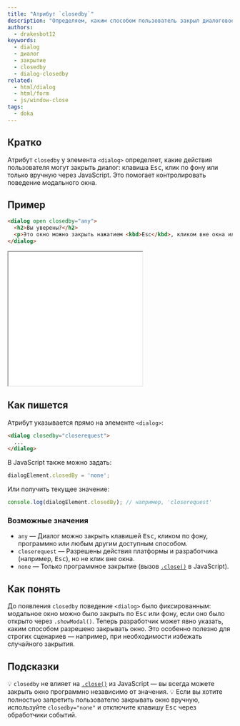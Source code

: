 ```yaml
---
title: "Атрибут `closedby`"
description: "Определяем, каким способом пользователь закрыл диалоговое окно."
authors:
  - drakesbot12
keywords:
  - dialog
  - диалог
  - закрытие
  - closedby
  - dialog-closedby
related:
  - html/dialog
  - html/form
  - js/window-close
tags:
  - doka
---
```


## Кратко

Атрибут `closedby` у элемента `<dialog>` определяет, какие действия пользователя могут закрыть диалог: клавиша <kbd>Esc</kbd>, клик по фону или только вручную через JavaScript. Это помогает контролировать поведение модального окна.

## Пример

```html
<dialog open closedby="any">
  <h2>Вы уверены?</h2>
  <p>Это окно можно закрыть нажатием <kbd>Esc</kbd>, кликом вне окна или любым другим способом.</p>
</dialog>
```

<iframe title="Диалог с атрибутом closedby=any" src="demos/basic/" height="300"></iframe>

## Как пишется

Атрибут указывается прямо на элементе `<dialog>`:

```html
<dialog closedby="closerequest">
  ...
</dialog>
```

В JavaScript также можно задать:

```js
dialogElement.closedBy = 'none';
```

Или получить текущее значение:

```js
console.log(dialogElement.closedBy); // например, 'closerequest'
```

### Возможные значения

- `any` — Диалог можно закрыть клавишей <kbd>Esc</kbd>, кликом по фону, программно или любым другим доступным способом.
- `closerequest` — Разрешены действия платформы и разработчика (например, <kbd>Esc</kbd>), но не клик вне окна.
- `none` — Только программное закрытие (вызов [`.close()`](/js/window-close/) в JavaScript).

## Как понять

До появления `closedby` поведение `<dialog>` было фиксированным: модальное окно можно было закрыть по <kbd>Esc</kbd> или фону, если оно было открыто через `.showModal()`.
Теперь разработчик может явно указать, каким способом разрешено закрывать окно. Это особенно полезно для строгих сценариев — например, при необходимости избежать случайного закрытия.

## Подсказки

💡 `closedby` не влияет на [`.close()`](/js/window-close/) из JavaScript — вы всегда можете закрыть окно программно независимо от значения.
💡 Если вы хотите полностью запретить пользователю закрывать окно вручную, используйте `closedby="none"` и отключите клавишу <kbd>Esc</kbd> через обработчики событий.

